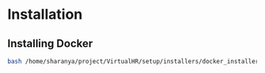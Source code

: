 # Installation

## Installing Docker

```bash
bash /home/sharanya/project/VirtualHR/setup/installers/docker_installer.sh
```

